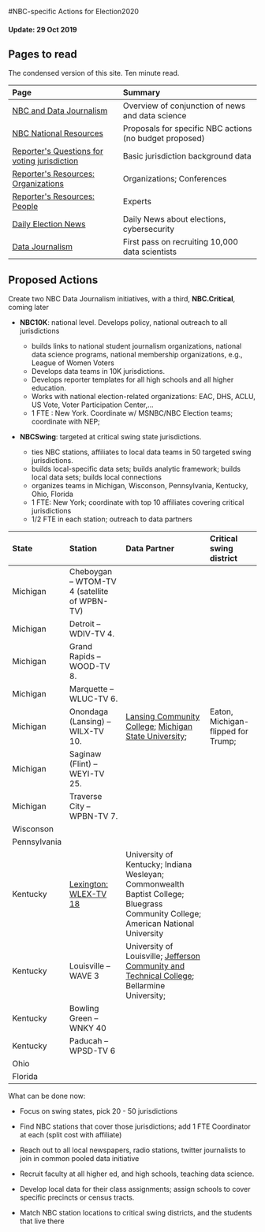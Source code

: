 #NBC-specific Actions for Election2020
#### Update: 29 Oct 2019
## Pages to read
The condensed version of this site.  Ten minute read.

Page | Summary
:--- | :---
[NBC and Data Journalism](../intro.html) |  Overview of conjunction of news and data science
[NBC National Resources](../journalism/nbcactions.html)|Proposals for specific NBC actions (no budget proposed)
[Reporter's Questions for voting jurisdiction](../journalism/questions.html)| Basic jurisdiction background data
[Reporter's Resources: Organizations](../resources/organizations.html)| Organizations; Conferences
[Reporter's Resources: People](../resources/people.html)|Experts
[Daily Election News](../journalism/electionnews.html)|Daily News about elections, cybersecurity
[Data Journalism](../journalism/datajournalism.html)|First pass on recruiting 10,000 data scientists

## Proposed Actions

Create two NBC Data Journalism initiatives, with a third, **NBC.Critical**, coming later

- **NBC10K**: national level.  Develops policy, national outreach to all jurisdictions
  - builds links to national student journalism organizations, national data science programs, national membership organizations, e.g., League of Women Voters
  - Develops data teams in 10K jurisdictions.
  - Develops reporter templates for all high schools and all higher education.
  - Works with national election-related organizations: EAC, DHS, ACLU, US Vote, Voter Participation Center,...
  - 1 FTE : New York. Coordinate w/ MSNBC/NBC Election teams; coordinate with NEP;


- **NBCSwing**: targeted at critical swing state jurisdictions.
  - ties NBC stations, affiliates to local data teams in 50 targeted swing jurisdictions.
  - builds local-specific data sets; builds analytic framework; builds local data sets; builds local connections
  - organizes teams in Michigan, Wisconson, Pennsylvania, Kentucky, Ohio, Florida
  - 1 FTE: New York; coordinate with top 10 affiliates covering critical jurisdictions
  - 1/2 FTE in each station; outreach to data partners

State | Station | Data Partner |Critical swing district
:--- | :--- |:--- |:---
Michigan | Cheboygan – WTOM-TV 4 (satellite of WPBN-TV)||
Michigan |Detroit – WDIV-TV 4.||
Michigan |Grand Rapids – WOOD-TV 8.||
Michigan| Marquette – WLUC-TV 6.||
Michigan |Onondaga (Lansing) – WILX-TV 10.|[Lansing Community College](https://en.wikipedia.org/wiki/Lansing_Community_College); [Michigan State University](https://en.wikipedia.org/wiki/Michigan_State_University); |Eaton, Michigan-flipped for Trump;
Michigan|Saginaw (Flint) – WEYI-TV 25.||
Michigan|Traverse City – WPBN-TV 7.  ||
Wisconson  |   ||
Pennsylvania  |   ||
Kentucky  |[Lexington: WLEX-TV 18](https://www.lex18.com/)   |  University of Kentucky; Indiana Wesleyan; Commonwealth Baptist College; Bluegrass Community College; American National University|
Kentucky  | Louisville – WAVE 3  |University of Louisville; [Jefferson Community and Technical College](https://en.wikipedia.org/wiki/Jefferson_Community_and_Technical_College); Bellarmine University;|
Kentucky  | Bowling Green – WNKY 40  ||
Kentucky  | Paducah – WPSD-TV 6  ||
Ohio  |   ||
Florida  |   ||

 What can be done now:
- Focus on swing states, pick 20 - 50 jurisdictions
- Find NBC stations that cover those jurisdictions; add 1 FTE Coordinator at each (split cost with affiliate)
- Reach out to all local newspapers, radio stations, twitter journalists to join in common pooled data initiative
- Recruit faculty at all higher ed, and high schools, teaching data science.
- Develop local data for their class assignments; assign schools to cover specific precincts or census tracts.

- Match NBC station locations to critical swing districts, and the students that live there
